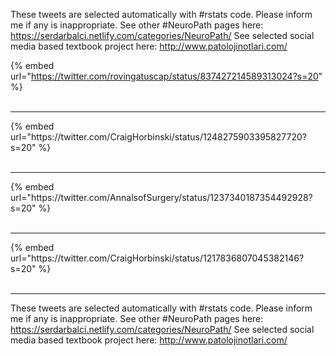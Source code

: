 

These tweets are selected automatically with #rstats code. Please inform me if any is inappropriate.
See other #NeuroPath pages here: https://serdarbalci.netlify.com/categories/NeuroPath/ 
See selected social media based textbook project here: http://www.patolojinotlari.com/

{% embed url="https://twitter.com/rovingatuscap/status/837427214589313024?s=20" %}<br>
<br>
<hr>
{% embed url="https://twitter.com/CraigHorbinski/status/1248275903395827720?s=20" %}<br>
<br>
<hr>
{% embed url="https://twitter.com/AnnalsofSurgery/status/1237340187354492928?s=20" %}<br>
<br>
<hr>
{% embed url="https://twitter.com/CraigHorbinski/status/1217836807045382146?s=20" %}<br>
<br>
<hr>


These tweets are selected automatically with #rstats code. Please inform me if any is inappropriate.
See other #NeuroPath pages here: https://serdarbalci.netlify.com/categories/NeuroPath/ 
See selected social media based textbook project here: http://www.patolojinotlari.com/
